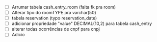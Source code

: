 - [ ] Arrumar tabela cash_entry_room (falta fk pra room)
- [ ] Alterar tipo do roomTYPE pra varchar(50)
- [ ] tabela reservation (typo reservation_date)
- [ ] adicionar propriedade "value" DECIMAL(10,2) para tabela cash_entry
- [ ] alterar todas ocorrências de cnpf para cnpj
- [ ] Adicio